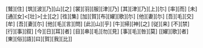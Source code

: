 [鷲][住] [筑][波][乃][山][之] [裳][羽][服][津][乃] [其][津][乃][上][尓] [率][而] [未][通][女]<[壮]>[士][之] [徃][集] [加][賀][布][嬥][歌][尓] [他][妻][尓] [吾][毛][交][牟] [吾][妻][尓] [他][毛][言][問] [此][山][乎] [牛][掃][神][之] [従][来] [不][禁][行][事][叙] [今][日][耳][者] [目][串][毛][勿][見] [事][毛][咎][莫] [[嬥][歌][者][東][俗][語][曰][賀][我][比]]
